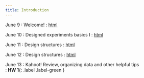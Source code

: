 ```yaml
---
title: Introduction 
---
```


June 9
: Welcome!
  : [html](https://stat720.github.io/summer2025/notes/)

June 10
: Designed experiments basics I 
  : [html](https://stat720.github.io/summer2025/notes/what-are-designed-experiments.html)

June 11
: Design structures
  : [html](https://stat720.github.io/summer2025/notes/designed-experiments.html)

June 12
: Design structures
  : [html](https://stat720.github.io/summer2025/notes/designed-experiments.html)

June 13
: Kahoot! Review, organizing data and other helpful tips  
  : **HW 1**{: .label .label-green }
